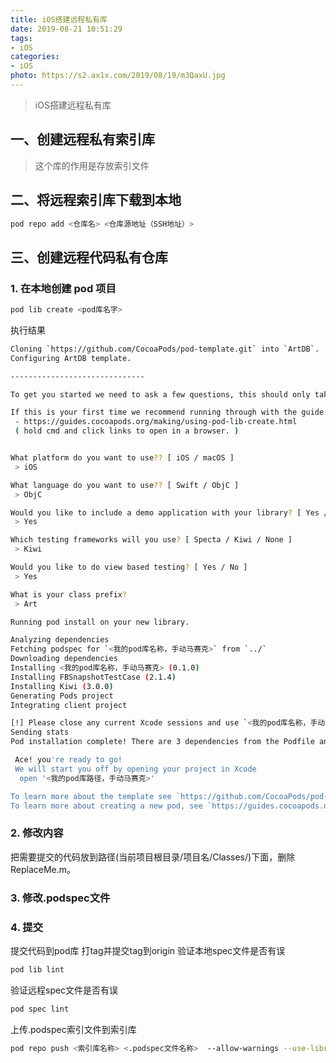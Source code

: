 ```yaml
---
title: iOS搭建远程私有库
date: 2019-08-21 10:51:29
tags:
- iOS
categories: 
- iOS
photo: https://s2.ax1x.com/2019/08/19/m3QaxU.jpg
---
```


> iOS搭建远程私有库

<!--more-->

## 一、创建远程私有索引库

> 这个库的作用是存放索引文件

## 二、将远程索引库下载到本地

```bash
pod repo add <仓库名> <仓库源地址（SSH地址）>
```

## 三、创建远程代码私有仓库

### 1. 在本地创建 pod 项目

```bash
pod lib create <pod库名字>
```

执行结果

```bash
Cloning `https://github.com/CocoaPods/pod-template.git` into `ArtDB`.
Configuring ArtDB template.

------------------------------

To get you started we need to ask a few questions, this should only take a minute.

If this is your first time we recommend running through with the guide:
 - https://guides.cocoapods.org/making/using-pod-lib-create.html
 ( hold cmd and click links to open in a browser. )


What platform do you want to use?? [ iOS / macOS ]
 > iOS

What language do you want to use?? [ Swift / ObjC ]
 > ObjC

Would you like to include a demo application with your library? [ Yes / No ]
 > Yes

Which testing frameworks will you use? [ Specta / Kiwi / None ]
 > Kiwi

Would you like to do view based testing? [ Yes / No ]
 > Yes

What is your class prefix?
 > Art

Running pod install on your new library.

Analyzing dependencies
Fetching podspec for `<我的pod库名称，手动马赛克>` from `../`
Downloading dependencies
Installing <我的pod库名称，手动马赛克> (0.1.0)
Installing FBSnapshotTestCase (2.1.4)
Installing Kiwi (3.0.0)
Generating Pods project
Integrating client project

[!] Please close any current Xcode sessions and use `<我的pod库名称，手动马赛克>.xcworkspace` for this project from now on.
Sending stats
Pod installation complete! There are 3 dependencies from the Podfile and 3 total pods installed.

 Ace! you're ready to go!
 We will start you off by opening your project in Xcode
  open '<我的pod库路径，手动马赛克>'

To learn more about the template see `https://github.com/CocoaPods/pod-template.git`.
To learn more about creating a new pod, see `https://guides.cocoapods.org/making/making-a-cocoapod`.
```


### 2. 修改内容

把需要提交的代码放到路径(当前项目根目录/项目名/Classes/)下面，删除ReplaceMe.m。

### 3. 修改.podspec文件

### 4. 提交

提交代码到pod库
打tag并提交tag到origin
验证本地spec文件是否有误

```bash
pod lib lint
```

验证远程spec文件是否有误

```bash
pod spec lint
```

上传.podspec索引文件到索引库

```bash
pod repo push <索引库名称> <.podspec文件名称>  --allow-warnings --use-libraries --verbose
```
